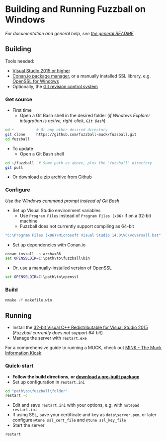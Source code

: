 Building and Running Fuzzball on Windows
===============
*For documentation and general help, see [the general README](README.md)*

## Building
Tools needed:
* [Visual Studio 2015 or higher](https://www.visualstudio.com/downloads/download-visual-studio-vs)
* [Conan.io package manager](https://www.conan.io/downloads), or a manually installed SSL library, e.g. [OpenSSL for Windows](https://wiki.openssl.org/index.php/Binaries)
* Optionally, the [Git revision control system](https://git-scm.com/download/win)

### Get source
* First time
  * Open a Git Bash shell in the desired folder (*if Windows Explorer integration is active, right-click, ```Git Bash```*)
```sh
cd ~          # Or any other desired directory
git clone     https://github.com/fuzzball-muck/fuzzball.git
cd fuzzball
```
* To update
  * Open a Git Bash shell
```sh
cd ~/fuzzball  # Same path as above, plus the 'fuzzball' directory
git pull
```
* Or [download a zip archive from Github](https://github.com/fuzzball-muck/fuzzball/archive/master.zip)

### Configure
*Use the Windows command prompt instead of Git Bash*
* Set up Visual Studio environment variables
  * Use ```Program Files``` instead of ```Program Files (x86)``` if on a 32-bit machine
  * Fuzzball does not currently support compiling as 64-bit
```bat
"C:\Program Files (x86)\Microsoft Visual Studio 14.0\VC\vcvarsall.bat" x86
```
* Set up dependencies with Conan.io
```bat
conan install -s arch=x86
set OPENSSLDIR=C:\path\to\fuzzball\bin
```
* *Or*, use a manually-installed version of OpenSSL
```bat
set OPENSSLDIR=C:\path\to\openssl
```

### Build
```bat
nmake /f makefile.win
```

## Running
* Install the [32-bit Visual C++ Redistributable for Visual Studio 2015](https://www.microsoft.com/en-us/download/details.aspx?id=48145) (*Fuzzball currently does not support 64-bit*)
* Manage the server with ```restart.exe```

For a comprehensive guide to running a MUCK, check out [MINK - The Muck Information Kiosk](http://www.rdwarf.com/users/mink/muckman/).

### Quick-start
* **Follow the build directions, or [download a pre-built package](README.md#downloads)**
* Set up configuration in ```restart.ini```
```bat
cd "path\to\fuzzball\folder"
restart -c
```
* Edit and save ```restart.ini``` with your options, e.g. with ```notepad restart.ini```
* If using SSL, save your certificate and key as ```data\server.pem```, or later configure ```@tune ssl_cert_file``` and ```@tune ssl_key_file```
* Start the server
```bat
restart
```
